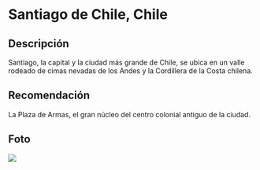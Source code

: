 # Santiago de Chile, Chile

## Descripción
Santiago, la capital y la ciudad más grande de Chile, se ubica en un valle rodeado de cimas nevadas de los Andes y la Cordillera de la Costa chilena.

## Recomendación
La Plaza de Armas, el gran núcleo del centro colonial antiguo de la ciudad.

## Foto
![](https://assets.turismocity.com/cdn-cgi/image/format=auto/img/1698171825343_fotos%20(8).png)

